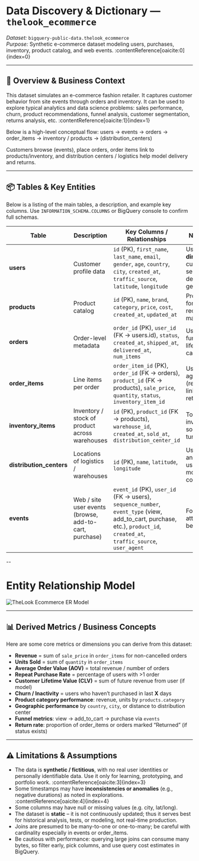 # Data Discovery & Dictionary — `thelook_ecommerce`

*Dataset:* `bigquery-public-data.thelook_ecommerce`  
*Purpose:* Synthetic e-commerce dataset modeling users, purchases, inventory, product catalog, and web events. :contentReference[oaicite:0]{index=0}

---

## 🧭 Overview & Business Context

This dataset simulates an e-commerce fashion retailer. It captures customer behavior from site events through orders and inventory. It can be used to explore typical analytics and data science problems: sales performance, churn, product recommendations, funnel analysis, customer segmentation, returns analysis, etc. :contentReference[oaicite:1]{index=1}

Below is a high-level conceptual flow:
users → events → orders → order_items → inventory / products → (distribution_centers)


Customers browse (events), place orders, order items link to products/inventory, and distribution centers / logistics help model delivery and returns.  

---

## 📦 Tables & Key Entities

Below is a listing of the main tables, a description, and example key columns. Use `INFORMATION_SCHEMA.COLUMNS` or BigQuery console to confirm full schemas.

| Table | Description | Key Columns / Relationships | Notes / Use Cases |
|---|---|---|---|
| **users** | Customer profile data | `id` (PK), `first_name`, `last_name`, `email`, `gender`, `age`, `country`, `city`, `created_at`, `traffic_source`, `latitude`, `longitude` | Use this as **dimension** for customer segmentation, demographics, geospatial joins |
| **products** | Product catalog | `id` (PK), `name`, `brand`, `category`, `price`, `cost`, `created_at`, `updated_at` | Product attributes, for joining in sales, recommendation, margin analysis |
| **orders** | Order-level metadata | `order_id` (PK), `user_id` (FK → users.id), `status`, `created_at`, `shipped_at`, `delivered_at`, `num_items` | Use for order funnels, order lifecycle, cancellations/returns |
| **order_items** | Line items per order | `order_item_id` (PK), `order_id` (FK → orders), `product_id` (FK → products), `sale_price`, `quantity`, `status`, `inventory_item_id` | Useful for aggregations (revenue, units sold), linking to inventory, returns, order splits |
| **inventory_items** | Inventory / stock of product across warehouses | `id` (PK), `product_id` (FK → products), `warehouse_id`, `created_at`, `sold_at`, `distribution_center_id` | To track when inventory enters, is sold (for latency or turnover analysis) |
| **distribution_centers** | Locations of logistics / warehouses | `id` (PK), `name`, `latitude`, `longitude` | Useful for spatial analysis: distance to user, delivery modeling, logistics cost |
| **events** | Web / site user events (browse, add-to-cart, purchase) | `event_id` (PK), `user_id` (FK → users), `sequence_number`, `event_type` (view, add_to_cart, purchase, etc.), `product_id`, `created_at`, `traffic_source`, `user_agent` | For funnel analysis, attribution, user behavior flow |

-- 

# Entity Relationship Model

![TheLook Ecommerce ER Model](../../docs/images/thelook_ecommerce_er_model.jpeg)

---

## 📊 Derived Metrics / Business Concepts

Here are some core metrics or dimensions you can derive from this dataset:

- **Revenue** = sum of `sale_price` in `order_items` for non-cancelled orders  
- **Units Sold** = sum of `quantity` in `order_items`  
- **Average Order Value (AOV)** = total revenue / number of orders  
- **Repeat Purchase Rate** = percentage of users with >1 order  
- **Customer Lifetime Value (CLV)** = sum of future revenue from user (if model)  
- **Churn / Inactivity** = users who haven’t purchased in last **X** days  
- **Product category performance**: revenue, units by `products.category`  
- **Geographic performance** by `country`, `city`, or distance to distribution center  
- **Funnel metrics**: view → add_to_cart → purchase via `events`  
- **Return rate**: proportion of order_items or orders marked “Returned” (if status exists)  

---

## ⚠️ Limitations & Assumptions

- The data is **synthetic / fictitious**, with no real user identities or personally identifiable data. Use it only for learning, prototyping, and portfolio work. :contentReference[oaicite:3]{index=3}  
- Some timestamps may have **inconsistencies or anomalies** (e.g., negative durations) as noted in explorations. :contentReference[oaicite:4]{index=4}  
- Some columns may have null or missing values (e.g. city, lat/long).  
- The dataset is **static** – it is not continuously updated; thus it serves best for historical analysis, tests, or modeling, not real-time production.  
- Joins are presumed to be many-to-one or one-to-many; be careful with cardinality especially in events or order_items.  
- Be cautious with performance: querying large joins can consume many bytes, so filter early, pick columns, and use query cost estimates in BigQuery.
